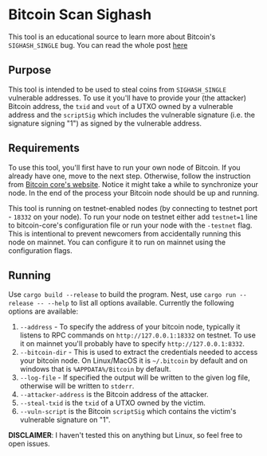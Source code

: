 # Bitcoin Scan Sighash

This tool is an educational source to learn more about Bitcoin's `SIGHASH_SINGLE` bug.
You can read the whole post [here](https://github.com/MatanHamilis/sighash_post)

## Purpose

This tool is intended to be used to steal coins from `SIGHASH_SINGLE` vulnerable addresses.
To use it you'll have to provide your (the attacker) Bitcoin address, the `txid` and `vout` of a UTXO owned by a vulnerable address and the `scriptSig` which includes the vulnerable signature (i.e. the signature signing "1") as signed by the vulnerable address.

## Requirements

To use this tool, you'll first have to run your own node of Bitcoin.
If you already have one, move to the next step.
Otherwise,  follow the instruction from  [Bitcoin core's website](https://bitcoincore.org/).
Notice it might take a while to synchronize your node.
In the end of the process your Bitcoin node should be up and running.

This tool is running on testnet-enabled nodes (by connecting to testnet port - `18332` on your node).
To run your node on testnet either add `testnet=1` line to bitcoin-core's configuration file or run your node with the `-testnet` flag.
This is intentional to prevent newcomers from accidentally running this node on mainnet.
You can configure it to run on mainnet using the configuration flags.

## Running

Use `cargo build --release` to build the program.
Nest, use `cargo run --release -- --help` to list all options available.
Currently the following options are available:

1. `--address` - To specify the address of your bitcoin node, typically it listens to RPC commands on `http://127.0.0.1:18332` on testnet. To use it on mainnet you'll probably have to specify `http://127.0.0.1:8332`.
2. `--bitcoin-dir` - This is used to extract the credentials needed to access your bitcoin node. On Linux/MacOS it is `~/.bitcoin` by default and on windows that is `%APPDATA%/Bitcoin` by default.
3. `--log-file` - If specified the output will be written to the given log file, otherwise will be written to `stderr`.
4. `--attacker-address` is the Bitcoin address of the attacker.
5. `--steal-txid` is the `txid` of a UTXO owned by the victim.
6. `--vuln-script` is the Bitcoin `scriptSig` which contains the victim's vulnerable signature on "1".

**DISCLAIMER**: I haven't tested this on anything but Linux, so feel free to open issues.
